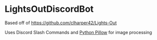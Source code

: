 # LightsOutDiscordBot

Based off of https://github.com/clharper42/Lights-Out

Uses Discord Slash Commands and [Python Pillow](https://pillow.readthedocs.io/en/stable/) for image processing
